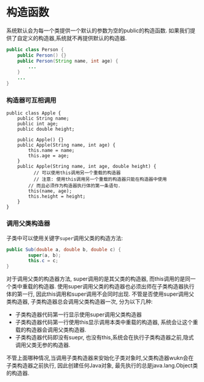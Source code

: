 # 构造函数

系统默认会为每一个类提供一个默认的参数为空的public的构造函数. 如果我们提供了自定义的构造器,系统就不再提供默认的构造器.

```java
public class Person {
	public Person() {}
	public Person(String name, int age) {
		...
	}
	...	
}
```

### 构造器可互相调用

```
public class Apple {
    public String name;
    public int age;
    public double height;

    public Apple() {}
    public Apple(String name, int age) {
        this.name = name;
        this.age = age;
    }
    public Apple(String name, int age, double height) {
	      // 可以使用this调用另一个重载的构造器
	      // 注意: 使用this调用另一个重载的构造器只能在构造器中使用
        // 而且必须作为构造器执行体的第一条语句.
        this(name, age);
        this.height = height;
    }
}
```

### 调用父类构造器
子类中可以使用关键字`super`调用父类的构造方法: 

```java
public Sub(double a, double b, double c) {
		super(a, b);
		this.c = c;
}
```
对于调用父类的构造器方法, super调用的是其父类的构造器, 而this调用的是同一个类中重载的构造器. 使用super调用父类的构造器也必须出师在子类构造器执行体的第一行, 因此this调用和super调用不会同时出现. 
不管是否使用super调用父类构造器, 子类构造器总会调用父类构造器一次, 分为以下几种:

- 子类构造器代码第一行显示使用super调用父类构造器
- 子类构造器代码第一行使用this显示调用本类中重载的构造器, 系统会让这个重载的构造器会调用父类构造器.
- 子类构造器代码即没有suepr, 也没有this,系统会在执行子类构造器之前,隐式调用父类无参的构造器.

不管上面哪种情况,当调用子类构造器来安始化子类对象时,父类构造器wukn会在子类构造器之前执行, 因此创建任何Java对象, 最先执行的总是java.lang.Object类的构造器.



